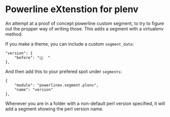 # Powerline eXtenstion for plenv

An attempt at a proof of concept powerline custom segment, to try to figure out
the propper way of writing those. This adds a segment with a virtualenv method.

If you make a theme, you can include a custom `segment_data`:

    "version": {
        "before": "ⓔ  "
    },

And then add this to your prefered spot under `segments`:

    {
        "module": "powerlinex.segment.plenv",
        "name": "version"
    },

Whenever you are in a folder with a non-default perl version specified, it will
add a segment showing the perl version name.
